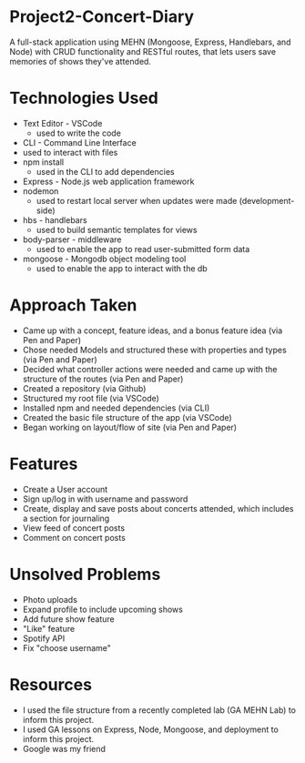 # Project2-Concert-Diary
A full-stack application using MEHN (Mongoose, Express, Handlebars, and Node) with CRUD functionality and RESTful routes, that lets users save memories of shows they've attended.

# Technologies Used
* Text Editor - VSCode
  * used to write the code
*  CLI - Command Line Interface
  * used to interact with files
* npm install
  * used in the CLI to add dependencies
* Express - Node.js web application framework
* nodemon
  * used to restart local server when updates were made (development-side)
* hbs - handlebars
  * used to build semantic templates for views
* body-parser - middleware
  * used to enable the app to read user-submitted form data
* mongoose - Mongodb object modeling tool
  * used to enable the app to interact with the db

# Approach Taken
* Came up with a concept, feature ideas, and a bonus feature idea (via Pen and Paper)
* Chose needed Models and structured these with properties and types (via Pen and Paper)
* Decided what controller actions were needed and came up with the structure of the routes (via Pen and Paper)
* Created a repository (via Github)
* Structured my root file (via VSCode)
* Installed npm and needed dependencies (via CLI)
* Created the basic file structure of the app (via VSCode)
* Began working on layout/flow of site (via Pen and Paper)

# Features
* Create a User account
* Sign up/log in with username and password
* Create, display and save posts about concerts attended, which includes a section for journaling
* View feed of concert posts
* Comment on concert posts

# Unsolved Problems
* Photo uploads
* Expand profile to include upcoming shows
* Add future show feature
* "Like" feature
* Spotify API
* Fix "choose username" 

# Resources
* I used the file structure from a recently completed lab (GA MEHN Lab) to inform this project.  
* I used GA lessons on Express, Node, Mongoose, and deployment to inform this project.
* Google was my friend
